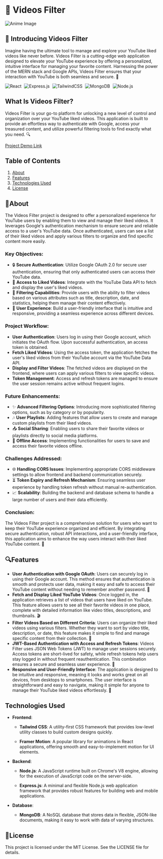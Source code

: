 # 🎥 Videos Filter
<!-- Replace with an actual anime image link -->
![Anime Image](https://example.com/anime-image.jpg)

## 🌟 Introducing Videos Filter
Imagine having the ultimate tool to manage and explore your YouTube liked videos like never before. Videos Filter is a cutting-edge web application designed to elevate your YouTube experience by offering a personalized, intuitive interface for managing your favorite content. Harnessing the power of the MERN stack and Google APIs, Videos Filter ensures that your interaction with YouTube is both seamless and secure. 🚀
<p align="left">
  <img src="https://img.shields.io/badge/-React-61DAFB?logo=React&logoColor=000000&style=for-the-badge" alt="React" style="margin-right: 5px;"/>
  <img src="https://img.shields.io/badge/-Express.js-000000?logo=Express&logoColor=white&style=for-the-badge" alt="Express.js" style="margin-right: 5px;"/>
  <img src="https://img.shields.io/badge/-TailwindCSS-38B2AC?logo=TailwindCSS&logoColor=ffffff&style=for-the-badge" alt="TailwindCSS" style="margin-right: 5px;"/>
  <img src="https://img.shields.io/badge/-MongoDB-47A248?logo=MongoDB&logoColor=ffffff&style=for-the-badge" alt="MongoDB" style="margin-right: 5px;"/>
  <img src="https://img.shields.io/badge/-Node.js-339933?logo=Node.js&logoColor=ffffff&style=for-the-badge" alt="Node.js"/>
</p>

## What Is Videos Filter?
Videos Filter is your go-to platform for unlocking a new level of control and organization over your YouTube liked videos. This application is built to provide an effortless way to authenticate with Google, access your treasured content, and utilize powerful filtering tools to find exactly what you need. 🔍


[Project Demo Link](https://github.com/user-attachments/assets/2bff82d5-ad2a-4dd5-9181-016df91dd5ab)

## Table of Contents
1. [About](#about)
2. [Features](#features)
3. [Technologies Used](#technologies-used)
4. [License](#license)

## 🧩About
The Videos Filter project is designed to offer a personalized experience for YouTube users by enabling them to view and manage their liked videos. It leverages Google's authentication mechanism to ensure secure and reliable access to a user's YouTube data. Once authenticated, users can see a list of their liked videos and apply various filters to organize and find specific content more easily.

### Key Objectives:
- 🔒 **Secure Authentication**: Utilize Google OAuth 2.0 for secure user authentication, ensuring that only authenticated users can access their YouTube data.
- 🎥 **Access to Liked Videos**: Integrate with the YouTube Data API to fetch and display the user's liked videos.
- 🔄 **Filtering Capabilities**: Provide users with the ability to filter videos based on various attributes such as title, description, date, and statistics, helping them manage their content effectively.
- 📱 **User Experience**: Build a user-friendly interface that is intuitive and responsive, providing a seamless experience across different devices.

### Project Workflow:
- **User Authentication**: Users log in using their Google account, which initiates the OAuth flow. Upon successful authentication, an access token is obtained.
- **Fetch Liked Videos**: Using the access token, the application fetches the user's liked videos from their YouTube account via the YouTube Data API.
- **Display and Filter Videos**: The fetched videos are displayed on the frontend, where users can apply various filters to view specific videos.
- **Token Management**: Access and refresh tokens are managed to ensure the user session remains active without frequent logins.

### Future Enhancements:
- ✨ **Advanced Filtering Options**: Introducing more sophisticated filtering options, such as by category or by popularity.
- 🎶 **User Playlists**: Adding features that allow users to create and manage custom playlists from their liked videos.
- 📤 **Social Sharing**: Enabling users to share their favorite videos or playlists directly to social media platforms.
- 📴 **Offline Access**: Implementing functionalities for users to save and access their favorite videos offline.

### Challenges Addressed:
- 🌐 **Handling CORS Issues**: Implementing appropriate CORS middleware settings to allow frontend and backend communication securely.
- ⏳ **Token Expiry and Refresh Mechanism**: Ensuring seamless user experience by handling token refresh without manual re-authentication.
- 📈 **Scalability**: Building the backend and database schema to handle a large number of users and their data efficiently.

### Conclusion:
The Videos Filter project is a comprehensive solution for users who want to keep their YouTube experience organized and efficient. By integrating secure authentication, robust API interactions, and a user-friendly interface, this application aims to enhance the way users interact with their liked YouTube content. 🌟

## 🔍Features
- **User Authentication with Google OAuth**: Users can securely log in using their Google account. This method ensures that authentication is smooth and protects user data, making it easy and safe to access their YouTube content without needing to remember another password. 🔐
- **Fetch and Display Liked YouTube Videos**: Once logged in, the application retrieves a list of videos that users have liked on YouTube. This feature allows users to see all their favorite videos in one place, complete with detailed information like video titles, descriptions, and thumbnails. 🎬
- **Filter Videos Based on Different Criteria**: Users can organize their liked videos using various filters. Whether they want to sort by video title, description, or date, this feature makes it simple to find and manage specific content from their collection. 🔎
- **JWT-Based Authentication with Access and Refresh Tokens**: Videos Filter uses JSON Web Tokens (JWT) to manage user sessions securely. Access tokens are short-lived for safety, while refresh tokens help users stay logged in without frequent reauthentication. This combination ensures a secure and seamless user experience. 🔄
- **Responsive and User-Friendly Interface**: The application is designed to be intuitive and responsive, meaning it looks and works great on all devices, from desktops to smartphones. The user interface is straightforward and easy to navigate, making it simple for anyone to manage their YouTube liked videos effortlessly. 📱

## Technologies Used

- **Frontend**: 
  - **Tailwind CSS**: A utility-first CSS framework that provides low-level utility classes to build custom designs quickly.
    
  - **Framer Motion**: A popular library for animations in React applications, offering smooth and easy-to-implement motion for UI elements.
    
- **Backend**:
  - **Node.js**: A JavaScript runtime built on Chrome's V8 engine, allowing for the execution of JavaScript code on the server-side.
   
  - **Express.js**: A minimal and flexible Node.js web application framework that provides robust features for building web and mobile applications.
    
- **Database**: 
  - **MongoDB**: A NoSQL database that stores data in flexible, JSON-like documents, making it easy to work with data of varying structures.
    
## 📜License
This project is licensed under the MIT License. See the LICENSE file for details.
